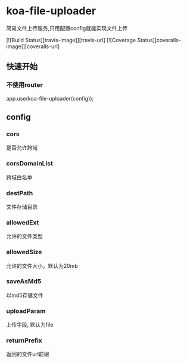 # koa-file-uploader

简易文件上传服务,只用配置config就能实现文件上传

[![Build Status][travis-image]][travis-url] [![Coverage Status][coveralls-image]][coveralls-url]

## 快速开始

### 不使用router

app.use(koa-file-uploader(config));

## config

### cors

是否允许跨域

### corsDomainList

跨域白名单

### destPath

文件存储目录

### allowedExt

允许的文件类型

### allowedSize

允许的文件大小，默认为20mb

### saveAsMd5

以md5存储文件

### uploadParam

上传字段, 默认为file

### returnPrefix

返回的文件url前缀


